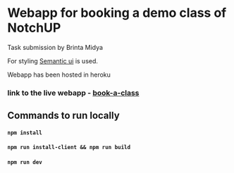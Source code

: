 # Webapp for booking a demo class of NotchUP

Task submission by Brinta Midya

For styling [Semantic ui](https://semantic-ui.com/) is used.

Webapp has been hosted in heroku

### link to the live webapp - [book-a-class](https://notchup-task-brinta.herokuapp.com/)

## Commands to run locally

#### `npm install`

#### `npm run install-client && npm run build`

#### `npm run dev`
